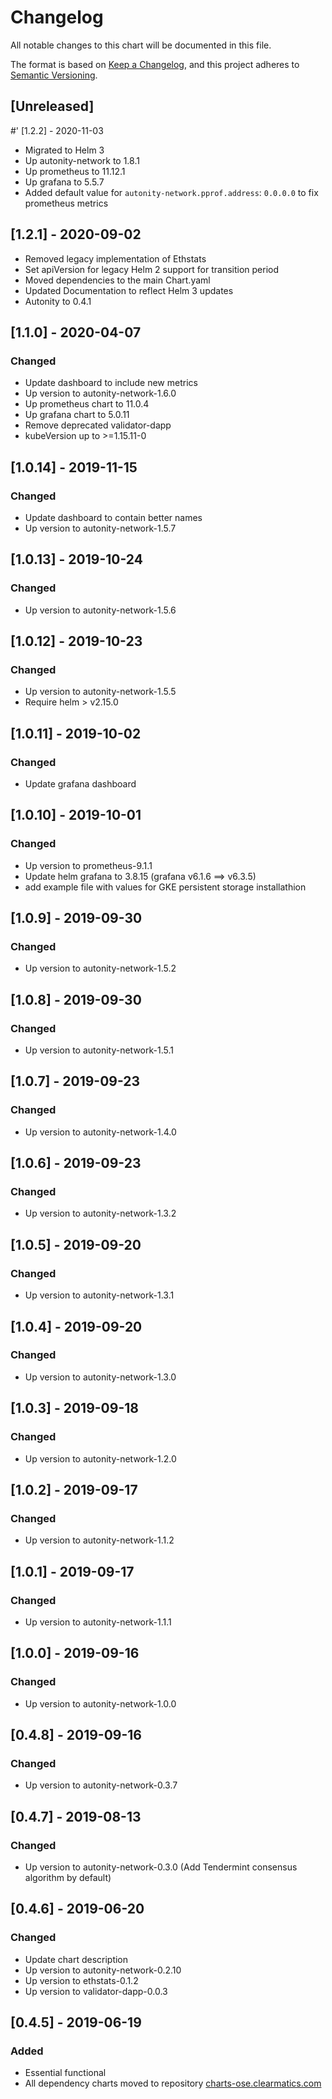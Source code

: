 # Changelog
All notable changes to this chart will be documented in this file.

The format is based on [Keep a Changelog](https://keepachangelog.com/en/1.0.0/),
and this project adheres to [Semantic Versioning](https://semver.org/spec/v2.0.0.html).

## [Unreleased]

#' [1.2.2] - 2020-11-03
- Migrated to Helm 3
- Up autonity-network to 1.8.1
- Up prometheus to 11.12.1
- Up grafana to 5.5.7
- Added default value for `autonity-network.pprof.address`: `0.0.0.0` to fix prometheus metrics

## [1.2.1] - 2020-09-02
- Removed legacy implementation of Ethstats
- Set apiVersion for legacy Helm 2 support for transition period
- Moved dependencies to the main Chart.yaml
- Updated Documentation to reflect Helm 3 updates
- Autonity to 0.4.1

## [1.1.0] - 2020-04-07
### Changed
- Update dashboard to include new metrics
- Up version to autonity-network-1.6.0
- Up prometheus chart to 11.0.4
- Up grafana chart to 5.0.11
- Remove deprecated validator-dapp
- kubeVersion up to >=1.15.11-0

## [1.0.14] - 2019-11-15
### Changed
- Update dashboard to contain better names
- Up version to autonity-network-1.5.7

## [1.0.13] - 2019-10-24
### Changed
- Up version to autonity-network-1.5.6

## [1.0.12] - 2019-10-23
### Changed
- Up version to autonity-network-1.5.5
- Require helm > v2.15.0

## [1.0.11] - 2019-10-02
### Changed
- Update grafana dashboard

## [1.0.10] - 2019-10-01
### Changed
- Up version to prometheus-9.1.1
- Update helm grafana to 3.8.15 (grafana v6.1.6 ==> v6.3.5)
- add example file with values for GKE persistent storage installathion

## [1.0.9] - 2019-09-30
### Changed
- Up version to autonity-network-1.5.2

## [1.0.8] - 2019-09-30
### Changed
- Up version to autonity-network-1.5.1

## [1.0.7] - 2019-09-23
### Changed
- Up version to autonity-network-1.4.0

## [1.0.6] - 2019-09-23
### Changed
- Up version to autonity-network-1.3.2

## [1.0.5] - 2019-09-20
### Changed
- Up version to autonity-network-1.3.1

## [1.0.4] - 2019-09-20
### Changed
- Up version to autonity-network-1.3.0

## [1.0.3] - 2019-09-18
### Changed
- Up version to autonity-network-1.2.0

## [1.0.2] - 2019-09-17
### Changed
- Up version to autonity-network-1.1.2

## [1.0.1] - 2019-09-17
### Changed
- Up version to autonity-network-1.1.1

## [1.0.0] - 2019-09-16
### Changed
- Up version to autonity-network-1.0.0

## [0.4.8] - 2019-09-16
### Changed
- Up version to autonity-network-0.3.7

## [0.4.7] - 2019-08-13
### Changed
- Up version to autonity-network-0.3.0 (Add Tendermint consensus algorithm by default)

## [0.4.6] - 2019-06-20
### Changed
- Update chart description
- Up version to autonity-network-0.2.10
- Up version to ethstats-0.1.2
- Up version to validator-dapp-0.0.3

## [0.4.5] - 2019-06-19
### Added
- Essential functional
- All dependency charts moved to repository [charts-ose.clearmatics.com](https://charts-ose.clearmatics.com)
